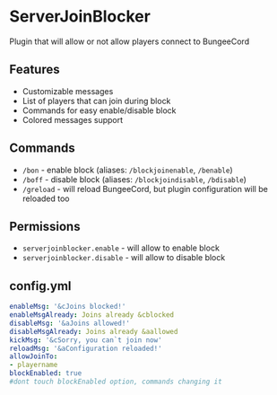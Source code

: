 # ServerJoinBlocker

Plugin that will allow or not allow players connect to BungeeCord

## Features
* Customizable messages
* List of players that can join during block
* Commands for easy enable/disable block
* Colored messages support

## Commands
* `/bon` - enable block (aliases: `/blockjoinenable`, `/benable`)
* `/boff` - disable block (aliases: `/blockjoindisable`, `/bdisable`)
* `/greload` - will reload BungeeCord, but plugin configuration will be reloaded too

## Permissions
* `serverjoinblocker.enable` - will allow to enable block
* `serverjoinblocker.disable` - will allow to disable block

## config.yml
```yaml
enableMsg: '&cJoins blocked!'
enableMsgAlready: Joins already &cblocked
disableMsg: '&aJoins allowed!'
disableMsgAlready: Joins already &aallowed
kickMsg: '&cSorry, you can`t join now'
reloadMsg: '&aConfiguration reloaded!'
allowJoinTo:
- playername
blockEnabled: true
#dont touch blockEnabled option, commands changing it
```
